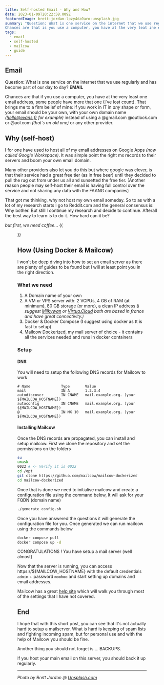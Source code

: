 ```yaml
---
title: Self-hosted Email - Why and How?
date: 2023-01-09T20:22:58.009Z
featuredImage: brett-jordan-lpzy4da9aro-unsplash.jpg
summary: "Question: What is one service on the internet that we use regularly and has become part of our day to day? **EMAIL** - 
Chances are that is you use a computer, you have at the very leat ine email address, some people have more that one (I've lost count of how many I have). Why should you have your own?"
tags:
  - email
  - self-hosted
  - mailcow
  - guide
---
```

## Email
Question: What is one service on the internet that we use regularly and has become part of our day to day? **EMAIL**

Chances are that if you use a computer, you have at the very least one email address, some people have more that one (I've lost count). That brings me to a firm belief of mine: if you work in IT in _any_ shape or form, your email should be your own, with your own domain name _(hello@evans.fr for example)_ instead of using a @gmail.com @outlook.com or @aol.com _(that's an old one)_ or any other provider.

## Why (self-host)
I for one have used to host all of my email addresses on Google Apps _(now called Google Workspace)_. It was simple point the right mx records to their servers and boom your own email domain.

Many other providers also let you do this but where google was clever, is that their service had a great free tier (as in free beer) until they decided to pull the rug out from under us all and sunsetted the free tier. (Another reason people may self-host their email is having full control over the service and not sharing any data with the FAANG companies)

That got me thinking, why not host my own email someday. So to as with a lot of my research starts I go to Reddit.com and the general consensus is: Why bother. But still I continue my research and decide to continue. Afterall the best way to learn is to do it. How hard can it be?

_but first, we need coffee..._
{{<figure src="/img/bbt-first-coffee.gif">}}

## How (Using Docker & Mailcow)

I won't be deep diving into how to set an email server as there are plenty of guides to be found but I will at least point you in the right direction.

### What we need

1. A Domain name of your own
2. A VM or VPS server with: 2 VCPUs, 4 GB of RAM (at minimum), 80 GB storage (or more), a clean IP address _(I suggest [Milkywan](https://milkywan.fr/) or [Virtua.Cloud](https://www.virtua.cloud/) both are based in france and have great connectivity.)_
3. Docker & Docker Compose (I suggest using docker as tt is fast to setup)
4. [Mailcow Dockerized](https://mailcow.email/), my mail server of choice - it contains all the services needed and runs in docker containers

### Setup
#### DNS
You will need to setup the following DNS records for Mailcow to work
```
# Name              Type       Value
mail                IN A       1.2.3.4
autodiscover        IN CNAME   mail.example.org. (your ${MAILCOW_HOSTNAME})
autoconfig          IN CNAME   mail.example.org. (your ${MAILCOW_HOSTNAME})
@                   IN MX 10   mail.example.org. (your ${MAILCOW_HOSTNAME})
```
#### Installing Mailcow

Once the DNS records are propagated, you can install and setup mailcow.
First we clone the repository and set the permissions on the folders
```bash
su
umask
0022 # <- Verify it is 0022
cd /opt
git clone https://github.com/mailcow/mailcow-dockerized
cd mailcow-dockerized
```
Once that is done we need to initialise mailcow and create a configuration file using the command below, It will ask for your FQDN (domain name)
```bash
./generate_config.sh
```
Once you have answered the questions it will generate the configuration file for you. Once generated we can run mailcow using the commands below
```bash
docker compose pull
docker compose up -d
```
CONGRATULATIONS ! You have setup a mail server (well almost)

Now that the server is running, you can access https://${MAILCOW_HOSTNAME} with the default credentials ```admin``` + password ```moohoo``` and start setting up domains and email addresses.

Mailcow has a great [help site](https://docs.mailcow.email/post_installation/firststeps-ssl/) which will walk you through most of the settings that I have not covered.

## End
I hope that with this short post, you can see that it's not actually hard to setup a mailserver. What is hard is keeping of spam lists and fighting incoming spam, but for personal use and with the help of Mailcow you should be fine.

Another thing you should not forget is ... BACKUPS. 

If you host your main email on this server, you should back it up regularly.

---
_Photo by Brett Jordon @ [Unsplash.com](https://unsplash.com/@brett_jordan?utm_source=unsplash&utm_medium=referral&utm_content=creditCopyText)_